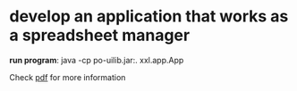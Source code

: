 # develop an application that works as a spreadsheet manager

**run program**: java -cp po-uilib.jar:. xxl.app.App

Check [pdf](description.pdf) for more information